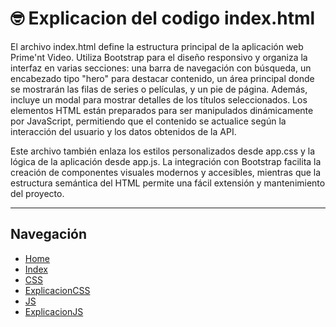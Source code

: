 # 🤓 Explicacion del codigo index.html

El archivo index.html define la estructura principal de la aplicación web Prime'nt Video. Utiliza Bootstrap para el diseño responsivo y organiza la interfaz en varias secciones: una barra de navegación con búsqueda, un encabezado tipo "hero" para destacar contenido, un área principal donde se mostrarán las filas de series o películas, y un pie de página. Además, incluye un modal para mostrar detalles de los títulos seleccionados. Los elementos HTML están preparados para ser manipulados dinámicamente por JavaScript, permitiendo que el contenido se actualice según la interacción del usuario y los datos obtenidos de la API.

Este archivo también enlaza los estilos personalizados desde app.css y la lógica de la aplicación desde app.js. La integración con Bootstrap facilita la creación de componentes visuales modernos y accesibles, mientras que la estructura semántica del HTML permite una fácil extensión y mantenimiento del proyecto.

---

## Navegación
- [Home](README.md)
- [Index](index.html)
- [CSS](./css/app.css)
- [ExplicacionCSS](excss.md)
- [JS](./js/app.js)
- [ExplicacionJS](exjs.md)
